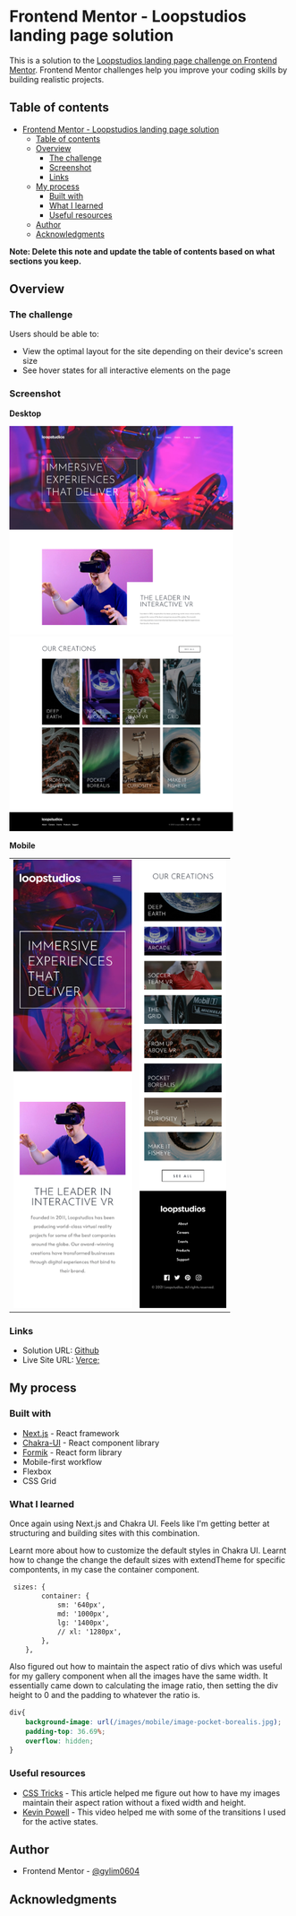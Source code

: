 # Frontend Mentor - Loopstudios landing page solution

This is a solution to the [Loopstudios landing page challenge on Frontend Mentor](https://www.frontendmentor.io/challenges/loopstudios-landing-page-N88J5Onjw). Frontend Mentor challenges help you improve your coding skills by building realistic projects. 

## Table of contents

- [Frontend Mentor - Loopstudios landing page solution](#frontend-mentor---loopstudios-landing-page-solution)
  - [Table of contents](#table-of-contents)
  - [Overview](#overview)
    - [The challenge](#the-challenge)
    - [Screenshot](#screenshot)
    - [Links](#links)
  - [My process](#my-process)
    - [Built with](#built-with)
    - [What I learned](#what-i-learned)
    - [Useful resources](#useful-resources)
  - [Author](#author)
  - [Acknowledgments](#acknowledgments)

**Note: Delete this note and update the table of contents based on what sections you keep.**

## Overview

### The challenge

Users should be able to:

- View the optimal layout for the site depending on their device's screen size
- See hover states for all interactive elements on the page

### Screenshot

**Desktop**


<img src="public/screenshots/loopstudio-desktop-1.png" width='400px'/> 
<img src="public/screenshots/loopstudio-desktop-2.png" width='400px'/>

**Mobile**

<table>
  <tr>
    <td><img src="public/screenshots/loopstudio-mobile-1.png" height="800px"></td>
    <td><img src="public/screenshots/loopstudio-mobile-2.png" height="800px"></td>
  </tr>
 </table>

### Links

- Solution URL: [Github](https://github.com/gylim0604/FrontEnd-Mentor-Loopstudio-Landing-Page)
- Live Site URL: [Verce;](https://front-end-mentor-loopstudio-landing-page.vercel.app/)

## My process

### Built with

- [Next.js](https://nextjs.org/) - React framework
- [Chakra-UI](https://chakra-ui.com/) - React component library
- [Formik](https://formik.org/) - React form library
- Mobile-first workflow
- Flexbox
- CSS Grid


### What I learned

Once again using Next.js and Chakra UI. Feels like I'm getting better at structuring and building sites with this combination. 

Learnt more about how to customize the default styles in Chakra UI. Learnt how to change the change the default sizes with extendTheme for specific compontents, in my case the container component. 

```
 sizes: {
        container: {
            sm: '640px',
            md: '1000px',
            lg: '1400px',
            // xl: '1280px',
        },
    },
```

Also figured out how to maintain the aspect ratio of divs which was useful for my gallery component when all the images have the same width. It essentially came down to calculating the image ratio, then setting the div height to 0 and the padding to whatever the ratio is.  

```css
div{
    background-image: url(/images/mobile/image-pocket-borealis.jpg);
    padding-top: 36.69%;
    overflow: hidden;
}
```

### Useful resources

- [CSS Tricks](https://css-tricks.com/aspect-ratio-boxes/) - This article helped me figure out how to have my images maintain their aspect ration without a fixed width and height.
- [Kevin Powell](https://www.youtube.com/watch?v=ceNMP-aQkQ4&t=279s) - This video helped me with some of the transitions I used for the active states. 


## Author

- Frontend Mentor - [@gylim0604](https://www.frontendmentor.io/profile/gylim0604)
  
## Acknowledgments
